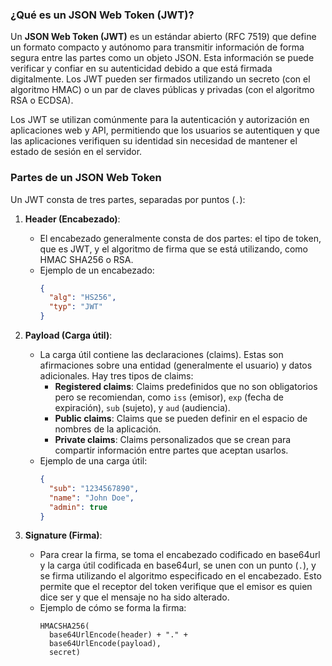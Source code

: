 ### ¿Qué es un JSON Web Token (JWT)?

Un **JSON Web Token (JWT)** es un estándar abierto (RFC 7519) que define un formato compacto y autónomo para transmitir información de forma segura entre las partes como un objeto JSON. Esta información se puede verificar y confiar en su autenticidad debido a que está firmada digitalmente. Los JWT pueden ser firmados utilizando un secreto (con el algoritmo HMAC) o un par de claves públicas y privadas (con el algoritmo RSA o ECDSA).

Los JWT se utilizan comúnmente para la autenticación y autorización en aplicaciones web y API, permitiendo que los usuarios se autentiquen y que las aplicaciones verifiquen su identidad sin necesidad de mantener el estado de sesión en el servidor.

### Partes de un JSON Web Token

Un JWT consta de tres partes, separadas por puntos (`.`):

1. **Header (Encabezado)**:
   - El encabezado generalmente consta de dos partes: el tipo de token, que es JWT, y el algoritmo de firma que se está utilizando, como HMAC SHA256 o RSA.
   - Ejemplo de un encabezado:
     ```json
     {
       "alg": "HS256",
       "typ": "JWT"
     }
     ```

2. **Payload (Carga útil)**:
   - La carga útil contiene las declaraciones (claims). Estas son afirmaciones sobre una entidad (generalmente el usuario) y datos adicionales. Hay tres tipos de claims:
     - **Registered claims**: Claims predefinidos que no son obligatorios pero se recomiendan, como `iss` (emisor), `exp` (fecha de expiración), `sub` (sujeto), y `aud` (audiencia).
     - **Public claims**: Claims que se pueden definir en el espacio de nombres de la aplicación.
     - **Private claims**: Claims personalizados que se crean para compartir información entre partes que aceptan usarlos.
   - Ejemplo de una carga útil:
     ```json
     {
       "sub": "1234567890",
       "name": "John Doe",
       "admin": true
     }
     ```

3. **Signature (Firma)**:
   - Para crear la firma, se toma el encabezado codificado en base64url y la carga útil codificada en base64url, se unen con un punto (`.`), y se firma utilizando el algoritmo especificado en el encabezado. Esto permite que el receptor del token verifique que el emisor es quien dice ser y que el mensaje no ha sido alterado.
   - Ejemplo de cómo se forma la firma:
     ```
     HMACSHA256(
       base64UrlEncode(header) + "." +
       base64UrlEncode(payload),
       secret)
     ```


